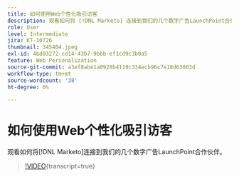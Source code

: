 ```yaml
---
title: 如何使用Web个性化吸引访客
description: 观看如何将 [!DNL Marketo] 连接到我们的几个数字广告LaunchPoint合作伙伴。
role: User
level: Intermediate
jira: KT-10726
thumbnail: 345404.jpeg
exl-id: 4bd03272-cd14-43b7-9bbb-ef1cd9c3b0a5
feature: Web Personalization
source-git-commit: a3ef8abe1a0928b4119c334ecb96c7e18d63803d
workflow-type: tm+mt
source-wordcount: '38'
ht-degree: 0%

---
```


# 如何使用Web个性化吸引访客

观看如何将[!DNL Marketo]连接到我们的几个数字广告LaunchPoint合作伙伴。

>[!VIDEO](https://video.tv.adobe.com/v/345404/?quality=12&learn=on){transcript=true}
